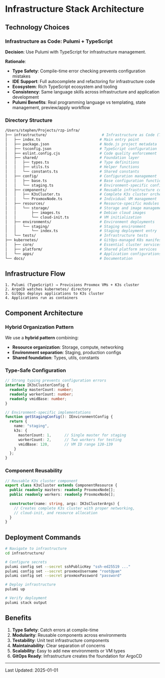 # Infrastructure Stack Architecture

## Technology Choices

### Infrastructure as Code: Pulumi + TypeScript

**Decision**: Use Pulumi with TypeScript for infrastructure management.

**Rationale**:
- **Type Safety**: Compile-time error checking prevents configuration mistakes
- **IDE Support**: Full autocomplete and refactoring for infrastructure code
- **Ecosystem**: Rich TypeScript ecosystem and tooling
- **Consistency**: Same language skills across infrastructure and application development
- **Pulumi Benefits**: Real programming language vs templating, state management, preview/apply workflow

### Directory Structure

```bash
/Users/stephen/Projects/rzp-infra/
├── infrastructure/                         # Infrastructure as Code (TypeScript)
│   ├── index.ts                           # Main entry point
│   ├── package.json                       # Node.js project metadata
│   ├── tsconfig.json                      # TypeScript configuration
│   ├── eslint.config.cjs                  # Code quality enforcement
│   ├── shared/                            # Foundation layer
│   │   ├── types.ts                       # Type definitions
│   │   ├── utils.ts                       # Helper functions
│   │   └── constants.ts                   # Shared constants
│   ├── config/                            # Configuration management
│   │   ├── base.ts                        # Base configuration functions
│   │   └── staging.ts                     # Environment-specific config
│   ├── components/                        # Reusable infrastructure components
│   │   ├── K3sCluster.ts                  # Complete K3s cluster orchestration
│   │   └── ProxmoxNode.ts                 # Individual VM management
│   ├── resources/                         # Resource-specific modules
│   │   └── storage/                       # Storage and image management
│   │       ├── images.ts                  # Debian cloud images
│   │       └── cloud-init.ts              # VM initialization
│   ├── environments/                      # Environment deployments
│   │   └── staging/                       # Staging environment
│   │       └── index.ts                   # Staging deployment entry
│   └── tests/                             # Infrastructure tests
├── kubernetes/                            # GitOps-managed K8s manifests
│   ├── core/                              # Essential cluster services
│   ├── platform/                          # Shared platform services
│   └── apps/                              # Application configurations
└── docs/                                  # Documentation
```

## Infrastructure Flow

```
1. Pulumi (TypeScript) → Provisions Proxmox VMs + K3s cluster
2. ArgoCD watches kubernetes/ directory
3. GitOps deploys applications to K3s cluster
4. Applications run as containers
```

## Component Architecture

### Hybrid Organization Pattern

We use a **hybrid pattern** combining:
- **Resource organization**: Storage, compute, networking
- **Environment separation**: Staging, production configs  
- **Shared foundation**: Types, utils, constants

### Type-Safe Configuration

```typescript
// Strong typing prevents configuration errors
interface IK3sClusterConfig {
  readonly masterCount: number;
  readonly workerCount: number;
  readonly vmidBase: number;
}

// Environment-specific implementations
function getStagingConfig(): IEnvironmentConfig {
  return {
    name: "staging",
    k3s: {
      masterCount: 1,      // Single master for staging
      workerCount: 2,      // Two workers for testing
      vmidBase: 120,       // VM ID range 120-139
    }
  };
}
```

### Component Reusability

```typescript
// Reusable K3s cluster component
export class K3sCluster extends ComponentResource {
  public readonly masters: readonly ProxmoxNode[];
  public readonly workers: readonly ProxmoxNode[];
  
  constructor(name: string, args: IK3sClusterArgs) {
    // Creates complete K3s cluster with proper networking,
    // cloud-init, and resource allocation
  }
}
```

## Deployment Commands

```bash
# Navigate to infrastructure
cd infrastructure/

# Configure secrets
pulumi config set --secret sshPublicKey "ssh-ed25519 ..."
pulumi config set --secret proxmoxUsername "root@pam"
pulumi config set --secret proxmoxPassword "password"

# Deploy infrastructure
pulumi up

# Verify deployment
pulumi stack output
```

## Benefits

1. **Type Safety**: Catch errors at compile-time
2. **Modularity**: Reusable components across environments
3. **Testability**: Unit test infrastructure components
4. **Maintainability**: Clear separation of concerns
5. **Scalability**: Easy to add new environments or VM types
6. **GitOps Ready**: Infrastructure creates the foundation for ArgoCD

---

Last Updated: 2025-01-01